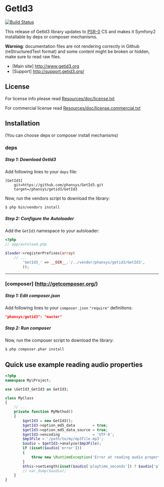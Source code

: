GetId3
======
[![Build Status](https://secure.travis-ci.org/phansys/GetId3.png?branch=master)](http://travis-ci.org/phansys/GetId3)

This release of GetId3 library updates to [PSR-0](https://github.com/php-fig/fig-standards/blob/master/accepted/PSR-0.md) CS and makes it Symfony2 installable by deps or composer mechanisms.

**Warning**: documentation files are not rendering correctly in Github (reStructuredText format)
and some content might be broken or hidden, make sure to read raw files.

* [Main site] http://www.getid3.org
* [Support] http://support.getid3.org/

License
-------

For license info please read [Resources/doc/license.txt](Resources/doc/license.txt)

For commercial license read [Resources/doc/license.commercial.txt](Resources/doc/license.commercial.txt)

## Installation
(You can choose deps or composer install mechanisms)

### deps

##### Step 1: Download GetId3

Add following lines to your `deps` file:

```
[GetId3]
    git=https://github.com/phansys/GetId3.git
    target=/phansys/getid3/GetId3

```
Now, run the vendors script to download the library:

``` bash
$ php bin/vendors install
```

##### Step 2: Configure the Autoloader

Add the `GetId3` namespace to your autoloader:

``` php
<?php
// app/autoload.php

$loader->registerPrefixes(array(
    // ...
        'GetId3_' => __DIR__.'/../vendor/phansys/getid3/GetId3',
        ));
```
___

### [composer] (http://getcomposer.org/)

##### Step 1: Edit composer.json

Add following lines to your `composer.json` `"require"` definitions:

``` json
"phansys/getid3": "master"
```

##### Step 2: Run composer

Now, run the composer script to download the library:

``` bash
$ php composer.phar install
```


Quick use example reading audio properties
------------------------------------------

``` php
<?php
namespace My\Project;

use \GetId3_GetId3 as GetId3;

class MyClass
{
    // ...
    private function MyMethod()
    {
        $getId3 = new GetId3();
        $getId3->option_md5_data        = true;
        $getId3->option_md5_data_source = true;
        $getId3->encoding               = 'UTF-8';		
        $mp3File = '/path/to/my/mp3file.mp3';	
        $audio = $getId3->analyze($mp3File);	
        if (isset($audio['error'])) 
        {
            throw new \RuntimeException('Error at reading audio properties with GetId3 : ' . $mp3File);
        }			
        $this->setLength(isset($audio['playtime_seconds']) ? $audio['playtime_seconds'] : '');
        // var_dump($audio);
    }
}
```

